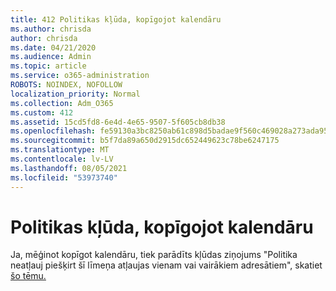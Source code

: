 ```yaml
---
title: 412 Politikas kļūda, kopīgojot kalendāru
ms.author: chrisda
author: chrisda
ms.date: 04/21/2020
ms.audience: Admin
ms.topic: article
ms.service: o365-administration
ROBOTS: NOINDEX, NOFOLLOW
localization_priority: Normal
ms.collection: Adm_O365
ms.custom: 412
ms.assetid: 15cd5fd8-6e4d-4e65-9507-5f605cb8db38
ms.openlocfilehash: fe59130a3bc8250ab61c898d5badae9f560c469028a273ada9576109e18c330a
ms.sourcegitcommit: b5f7da89a650d2915dc652449623c78be6247175
ms.translationtype: MT
ms.contentlocale: lv-LV
ms.lasthandoff: 08/05/2021
ms.locfileid: "53973740"
---
```

# <a name="policy-error-when-sharing-a-calendar"></a>Politikas kļūda, kopīgojot kalendāru

Ja, mēģinot kopīgot kalendāru, tiek parādīts kļūdas ziņojums "Politika neatļauj piešķirt šī līmeņa atļaujas vienam vai vairākiem adresātiem", skatiet [šo tēmu.](https://support.microsoft.com/help/3187524/policy-does-not-allow-granting-permissions-at-this-level-to-one-or-mor)
